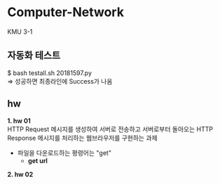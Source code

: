 # Computer-Network
KMU 3-1    

## 자동화 테스트
$ bash testall.sh 20181597.py    
⇒ 성공하면 최종라인에 Success가 나옴    

## hw
**1. hw 01**    
HTTP Request 메시지를 생성하여 서버로 전송하고 서버로부터 돌아오는 HTTP Response 메시지를 처리하는 웹브라우저를 구현하는 과제    

* 파일을 다운로드하는 평령어는 "get"    
  * **get url**    
  
**2. hw 02**    
